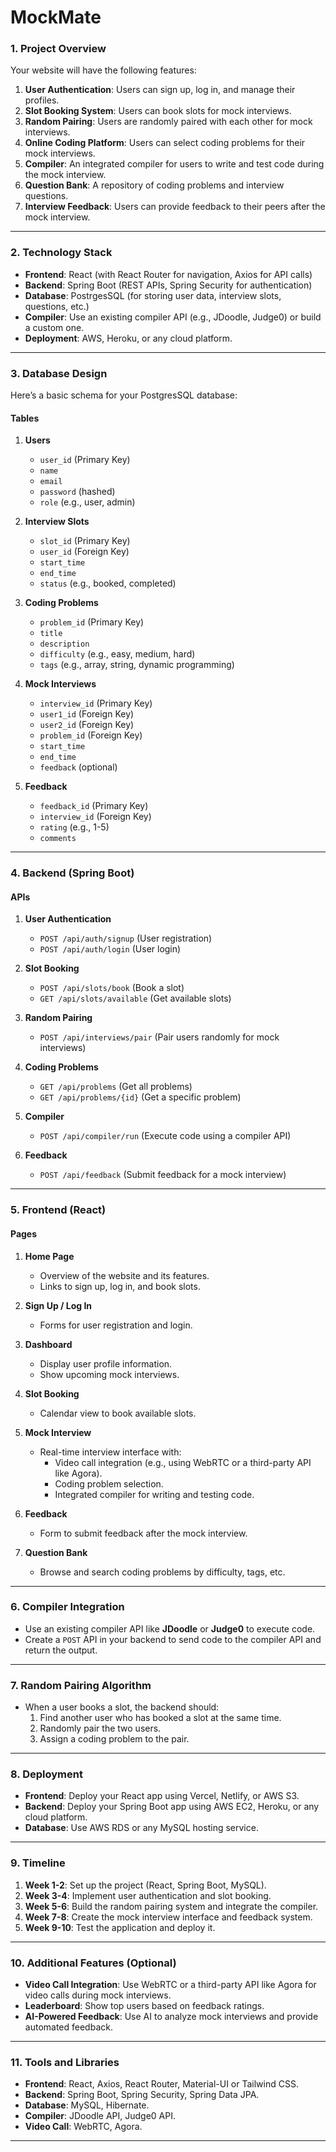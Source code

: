 # MockMate



### **1. Project Overview**
Your website will have the following features:
1. **User Authentication**: Users can sign up, log in, and manage their profiles.
2. **Slot Booking System**: Users can book slots for mock interviews.
3. **Random Pairing**: Users are randomly paired with each other for mock interviews.
4. **Online Coding Platform**: Users can select coding problems for their mock interviews.
5. **Compiler**: An integrated compiler for users to write and test code during the mock interview.
6. **Question Bank**: A repository of coding problems and interview questions.
7. **Interview Feedback**: Users can provide feedback to their peers after the mock interview.

---

### **2. Technology Stack**
- **Frontend**: React (with React Router for navigation, Axios for API calls)
- **Backend**: Spring Boot (REST APIs, Spring Security for authentication)
- **Database**: PostrgesSQL (for storing user data, interview slots, questions, etc.)
- **Compiler**: Use an existing compiler API (e.g., JDoodle, Judge0) or build a custom one.
- **Deployment**: AWS, Heroku, or any cloud platform.

---

### **3. Database Design**
Here’s a basic schema for your PostgresSQL database:

#### **Tables**
1. **Users**
   - `user_id` (Primary Key)
   - `name`
   - `email`
   - `password` (hashed)
   - `role` (e.g., user, admin)

2. **Interview Slots**
   - `slot_id` (Primary Key)
   - `user_id` (Foreign Key)
   - `start_time`
   - `end_time`
   - `status` (e.g., booked, completed)

3. **Coding Problems**
   - `problem_id` (Primary Key)
   - `title`
   - `description`
   - `difficulty` (e.g., easy, medium, hard)
   - `tags` (e.g., array, string, dynamic programming)

4. **Mock Interviews**
   - `interview_id` (Primary Key)
   - `user1_id` (Foreign Key)
   - `user2_id` (Foreign Key)
   - `problem_id` (Foreign Key)
   - `start_time`
   - `end_time`
   - `feedback` (optional)

5. **Feedback**
   - `feedback_id` (Primary Key)
   - `interview_id` (Foreign Key)
   - `rating` (e.g., 1-5)
   - `comments`

---

### **4. Backend (Spring Boot)**
#### **APIs**
1. **User Authentication**
   - `POST /api/auth/signup` (User registration)
   - `POST /api/auth/login` (User login)

2. **Slot Booking**
   - `POST /api/slots/book` (Book a slot)
   - `GET /api/slots/available` (Get available slots)

3. **Random Pairing**
   - `POST /api/interviews/pair` (Pair users randomly for mock interviews)

4. **Coding Problems**
   - `GET /api/problems` (Get all problems)
   - `GET /api/problems/{id}` (Get a specific problem)

5. **Compiler**
   - `POST /api/compiler/run` (Execute code using a compiler API)

6. **Feedback**
   - `POST /api/feedback` (Submit feedback for a mock interview)

---

### **5. Frontend (React)**
#### **Pages**
1. **Home Page**
   - Overview of the website and its features.
   - Links to sign up, log in, and book slots.

2. **Sign Up / Log In**
   - Forms for user registration and login.

3. **Dashboard**
   - Display user profile information.
   - Show upcoming mock interviews.

4. **Slot Booking**
   - Calendar view to book available slots.

5. **Mock Interview**
   - Real-time interview interface with:
     - Video call integration (e.g., using WebRTC or a third-party API like Agora).
     - Coding problem selection.
     - Integrated compiler for writing and testing code.

6. **Feedback**
   - Form to submit feedback after the mock interview.

7. **Question Bank**
   - Browse and search coding problems by difficulty, tags, etc.

---

### **6. Compiler Integration**
- Use an existing compiler API like **JDoodle** or **Judge0** to execute code.
- Create a `POST` API in your backend to send code to the compiler API and return the output.

---

### **7. Random Pairing Algorithm**
- When a user books a slot, the backend should:
  1. Find another user who has booked a slot at the same time.
  2. Randomly pair the two users.
  3. Assign a coding problem to the pair.

---

### **8. Deployment**
- **Frontend**: Deploy your React app using Vercel, Netlify, or AWS S3.
- **Backend**: Deploy your Spring Boot app using AWS EC2, Heroku, or any cloud platform.
- **Database**: Use AWS RDS or any MySQL hosting service.

---

### **9. Timeline**
1. **Week 1-2**: Set up the project (React, Spring Boot, MySQL).
2. **Week 3-4**: Implement user authentication and slot booking.
3. **Week 5-6**: Build the random pairing system and integrate the compiler.
4. **Week 7-8**: Create the mock interview interface and feedback system.
5. **Week 9-10**: Test the application and deploy it.

---

### **10. Additional Features (Optional)**
- **Video Call Integration**: Use WebRTC or a third-party API like Agora for video calls during mock interviews.
- **Leaderboard**: Show top users based on feedback ratings.
- **AI-Powered Feedback**: Use AI to analyze mock interviews and provide automated feedback.

---

### **11. Tools and Libraries**
- **Frontend**: React, Axios, React Router, Material-UI or Tailwind CSS.
- **Backend**: Spring Boot, Spring Security, Spring Data JPA.
- **Database**: MySQL, Hibernate.
- **Compiler**: JDoodle API, Judge0 API.
- **Video Call**: WebRTC, Agora.

---

